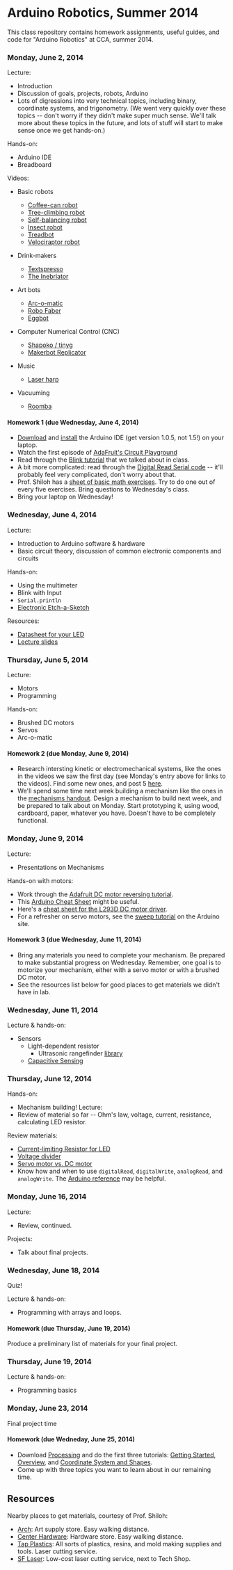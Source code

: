 # Arduino Robotics, Summer 2014

This class repository contains homework assignments, useful guides, and code for "Arduino Robotics" at CCA, summer 2014.

### Monday, June 2, 2014

Lecture:
- Introduction
- Discussion of goals, projects, robots, Arduino
- Lots of digressions into very technical topics, including binary, coordinate systems, and trigonometry. (We went very quickly over these topics -- don't worry if they didn't make super much sense. We'll talk more about these topics in the future, and lots of stuff will start to make sense once we get hands-on.)

Hands-on:
- Arduino IDE
- Breadboard

Videos:
- Basic robots
    - [Coffee-can robot](http://www.youtube.com/watch?v=b0mIshBIbvI#t=24)
    - [Tree-climbing robot](http://www.youtube.com/watch?v=zkpH1BjD6Wc)
    - [Self-balancing robot](http://www.youtube.com/watch?v=Tw9Jr-SPL0Y)
    - [Insect robot](http://www.youtube.com/watch?v=tOsNXg2vAd4#t=120)
    - [Treadbot](http://www.youtube.com/watch?v=YblSltHDbIU)
    - [Velociraptor robot](http://www.youtube.com/watch?v=lPEg83vF_Tw)

- Drink-makers
    - [Textspresso](http://www.youtube.com/watch?v=kx9D74t7GD8#t=89)
    - [The Inebriator](http://www.youtube.com/watch?v=WqY7fchs7H0)

- Art bots
    - [Arc-o-matic](http://vimeo.com/57082262#at=130)
    - [Robo Faber](http://vimeo.com/78771257)
    - [Eggbot](https://www.youtube.com/watch?v=w4cdbV2oaEc)

- Computer Numerical Control (CNC)
    - [Shapoko / tinyg](http://www.youtube.com/watch?v=pCC1GXnYfFI#t=11)
    - [Makerbot Replicator](http://www.youtube.com/watch?v=NAbiAzYhTOQ)

- Music
    - [Laser harp](http://www.youtube.com/watch?v=sLVXmsbVwUs#t=20)

- Vacuuming
    - [Roomba](https://www.youtube.com/watch?v=0DNkbZvVYvc)


#### Homework 1 (due Wednesday, June 4, 2014)

- [Download](http://arduino.cc/en/Main/Software) and [install](http://arduino.cc/en/Guide/HomePage) the Arduino IDE (get version 1.0.5, not 1.5!) on your laptop.
- Watch the first episode of [AdaFruit's Circuit Playground](https://www.youtube.com/watch?v=exlRjDKHGRg)
- Read through the [Blink tutorial](http://arduino.cc/en/Tutorial/Blink) that we talked about in class.
- A bit more complicated: read through the [Digital Read Serial code](http://arduino.cc/en/Tutorial/DigitalReadSerial) -- it'll probably feel very complicated, don't worry about that.
- Prof. Shiloh has a [sheet of basic math exercises](http://teachmetomake.com/wordpress/wp-content/uploads/2012/09/basicMathExercises.pdf). Try to do one out of every five exercises. Bring questions to Wednesday's class.
- Bring your laptop on Wednesday!


### Wednesday, June 4, 2014

Lecture:
- Introduction to Arduino software & hardware
- Basic circuit theory, discussion of common electronic components and circuits

Hands-on:
- Using the multimeter
- Blink with Input
- `Serial.println`
- [Electronic Etch-a-Sketch](http://workshopweekend.net/arduino/projects/etch_a_sketch)

Resources:
- [Datasheet for your LED](http://www.jameco.com/Jameco/Products/ProdDS/2006730.pdf)
- [Lecture slides](arduino-intro.pdf)


### Thursday, June 5, 2014

Lecture:
- Motors
- Programming

Hands-on:
- Brushed DC motors
- Servos
- Arc-o-matic


#### Homework 2 (due Monday, June 9, 2014)

- Research intersting kinetic or electromechanical systems, like the ones in the videos we saw the first day (see Monday's entry above for links to the videos). Find some new ones, and post 5 [here](https://github.com/zamfi/cca-arduino-summer-2014/issues/1).
- We'll spend some time next week building a mechanism like the ones in the [mechanisms handout](machinations-mechanisms.pdf). Design a mechanism to build next week, and be prepared to talk about on Monday. Start prototyping it, using wood, cardboard, paper, whatever you have. Doesn't have to be completely functional.


### Monday, June 9, 2014

Lecture:
- Presentations on Mechanisms

Hands-on with motors:
- Work through the [Adafruit DC motor reversing tutorial](https://learn.adafruit.com/adafruit-arduino-lesson-15-dc-motor-reversing/overview).
- This [Arduino Cheat Sheet](arduino-cheat-sheet.pdf) might be useful.
- Here's a [cheat sheet for the L293D DC motor driver](arduino-dc-motors-l293d.pdf).
- For a refresher on servo motors, see the [sweep tutorial](http://arduino.cc/en/Tutorial/sweep) on the Arduino site.

#### Homework 3 (due Wednesday, June 11, 2014)

- Bring any materials you need to complete your mechanism. Be prepared to make substantial progress on Wednesday. Remember, one goal is to motorize your mechanism, either with a servo motor or with a brushed DC motor.
- See the resources list below for good places to get materials we didn't have in lab.


### Wednesday, June 11, 2014

Lecture & hands-on:
- Sensors
    - Light-dependent resistor
	  - Ultrasonic rangefinder [library](http://freecode.com/projects/hc-sr04-ultrasonic-arduino-library)
    - [Capacitive Sensing](http://playground.arduino.cc/Main/CapacitiveSensor)

### Thursday, June 12, 2014

Hands-on:
- Mechanism building!
Lecture:
- Review of material so far -- Ohm's law, voltage, current, resistance, calculating LED resistor.


Review materials:
- [Current-limiting Resistor for LED](https://www.sparkfun.com/tutorials/219)
- [Voltage divider](https://learn.sparkfun.com/tutorials/voltage-dividers/ideal-voltage-divider)
- [Servo motor vs. DC motor](http://handyboard.com/hb/faq/hardware-faqs/dc-vs-servo/)
- Know how and when to use `digitalRead`, `digitalWrite`, `analogRead`, and `analogWrite`. The [Arduino reference](http://arduino.cc/en/Reference/HomePage) may be helpful.

### Monday, June 16, 2014

Lecture:
- Review, continued.

Projects:
- Talk about final projects.

### Wednesday, June 18, 2014

Quiz!

Lecture & hands-on:
- Programming with arrays and loops.

#### Homework (due Thursday, June 19, 2014)

Produce a preliminary list of materials for your final project.

### Thursday, June 19, 2014

Lecture & hands-on: 
- Programming basics


### Monday, June 23, 2014

Final project time

#### Homework (due Wedneday, June 25, 2014)

- Download [Processing](http://processing.org) and do the first three tutorials: [Getting Started](http://processing.org/tutorials/gettingstarted), [Overview](http://processing.org/tutorials/overview), and [Coordinate System and Shapes](http://processing.org/tutorials/drawing).
- Come up with three topics you want to learn about in our remaining time.


## Resources

Nearby places to get materials, courtesy of Prof. Shiloh:
- [Arch](http://www.archsupplies.com/): Art supply store. Easy walking distance.
- [Center Hardware](http://www.centerhardware.com/): Hardware store. Easy walking distance.
- [Tap Plastics](http://www.tapplastics.com/): All sorts of plastics, resins, and mold making supplies and tools. Laser cutting service.
- [SF Laser](http://sflaser.io): Low-cost laser cutting service, next to Tech Shop.
